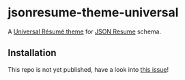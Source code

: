 # jsonresume-theme-universal

A [Universal Résumé theme](https://github.com/WebPraktikos/universal-resume) for [JSON Resume](https://jsonresume.org/) schema.

## Installation

This repo is not yet published, have a look into [this issue](https://github.com/roschaefer/jsonresume-theme-universal/issues/1)!

